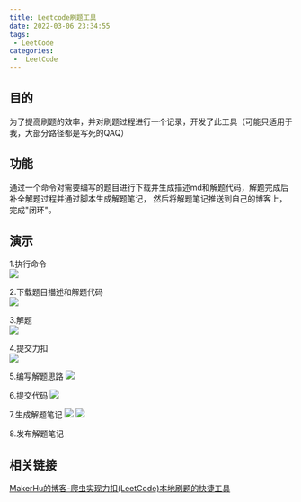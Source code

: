 ```yaml
---
title: Leetcode刷题工具
date: 2022-03-06 23:34:55
tags:
 - LeetCode
categories:
 -  LeetCode
---
```



## 目的
为了提高刷题的效率，并对刷题过程进行一个记录，开发了此工具（可能只适用于我，大部分路径都是写死的QAQ）

## 功能
通过一个命令对需要编写的题目进行下载并生成描述md和解题代码，解题完成后补全解题过程并通过脚本生成解题笔记，
然后将解题笔记推送到自己的博客上，完成"闭环"。

## 演示

1.执行命令    
![](https://tva1.sinaimg.cn/large/e6c9d24ely1h00lcbdgxbj20tu0gegmz.jpg)

2.下载题目描述和解题代码    
![](https://tva1.sinaimg.cn/large/e6c9d24ely1h00ldivz24j21ce0kumzl.jpg)

3.解题    
![](https://tva1.sinaimg.cn/large/e6c9d24ely1h00lfu57d7j21g60u0q6a.jpg)

4.提交力扣    
![](https://tva1.sinaimg.cn/large/e6c9d24ely1h00lgyosypj22180rcafc.jpg)

5.编写解题思路
![](https://tva1.sinaimg.cn/large/e6c9d24ely1h00lkigsg7j21g60u0jvp.jpg)

6.提交代码
![](https://tva1.sinaimg.cn/large/e6c9d24ely1h00llhegocj221i0km44k.jpg)

7.生成解题笔记
![](https://tva1.sinaimg.cn/large/e6c9d24ely1h00llvnhe9j20ns07q74m.jpg)
![](https://tva1.sinaimg.cn/large/e6c9d24ely1h00lmzt50kj21c00u0dlc.jpg)

8.发布解题笔记




## 相关链接
[MakerHu的博客-爬虫实现力扣(LeetCode)本地刷题的快捷工具](https://blog.makerhu.com/posts/fe73207c.html)

